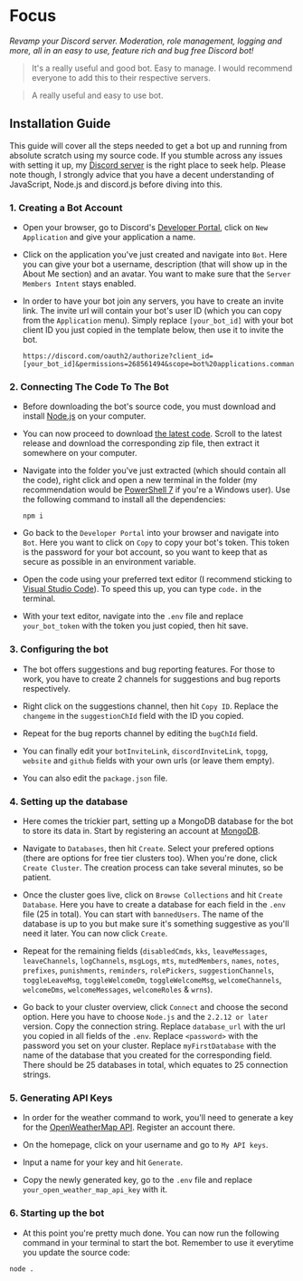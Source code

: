 # Focus
*Revamp your Discord server. Moderation, role management, logging and more, all in an easy to use, feature rich and bug free Discord bot!*
> It's a really useful and good bot. Easy to manage. I would recommend everyone to add this to their respective servers.

> A really useful and easy to use bot.
## Installation Guide
This guide will cover all the steps needed to get a bot up and running from absolute scratch using my source code. If you stumble across any issues with setting it up, my [Discord server](https://discord.gg/r4bsXez) is the right place to seek help.
Please note though, I strongly advice that you have a decent understanding of JavaScript, Node.js and discord.js before diving into this.
### 1. Creating a Bot Account
*  Open your browser, go to Discord's [Developer Portal](https://discord.com/developers/applications), click on `New Application` and give your application a name.

* Click on the application you've just created and navigate into `Bot`. Here you can give your bot a username, description (that will show up in the About Me section) and an avatar. You want to make sure that the `Server Members Intent` stays enabled.

* In order to have your bot join any servers, you have to create an invite link. The invite url will contain your bot's user ID (which you can copy from the `Application` menu). Simply replace `[your_bot_id]` with your bot client ID you just copied in the template below, then use it to invite the bot.
  ```
  https://discord.com/oauth2/authorize?client_id=[your_bot_id]&permissions=268561494&scope=bot%20applications.commands
  ```
### 2. Connecting The Code To The Bot
* Before downloading the bot's source code, you must download and install [Node.js](https://nodejs.org/en/) on your computer.

* You can now proceed to download [the latest code](https://github.com/Focus04/focus/releases). Scroll to the latest release and download the corresponding zip file, then extract it somewhere on your computer.

* Navigate into the folder you've just extracted (which should contain all the code), right click and open a new terminal in the folder (my recommendation would be [PowerShell 7](https://github.com/PowerShell/powershell/releases) if you're a Windows user). Use the following command to install all the dependencies:
  ```
  npm i
  ```

* Go back to the `Developer Portal` into your browser and navigate into `Bot`. Here you want to click on `Copy` to copy your bot's token. This token is the password for your bot account, so you want to keep that as secure as possible in an environment variable.

* Open the code using your preferred text editor (I recommend sticking to [Visual Studio Code](https://code.visualstudio.com/)). To speed this up, you can type `code.` in the terminal.

* With your text editor, navigate into the `.env` file and replace `your_bot_token` with the token you just copied, then hit save. 
### 3. Configuring the bot
  * The bot offers suggestions and bug reporting features. For those to work, you have to create 2 channels for suggestions and bug reports respectively.

  * Right click on the suggestions channel, then hit `Copy ID`. Replace the `changeme` in the `suggestionChId` field with the ID you copied.

  * Repeat for the bug reports channel by editing the `bugChId` field.

  * You can finally edit your `botInviteLink`, `discordInviteLink`, `topgg`, `website` and `github` fields with your own urls (or leave them empty).

  * You can also edit the `package.json` file.
### 4. Setting up the database
  * Here comes the trickier part, setting up a MongoDB database for the bot to store its data in. Start by registering an account at [MongoDB](https://www.mongodb.com/).

  * Navigate to `Databases`, then hit `Create`. Select your prefered options (there are options for free tier clusters too). When you're done, click `Create Cluster`. The creation process can take several minutes, so be patient.

  * Once the cluster goes live, click on `Browse Collections` and hit `Create Database`. Here you have to create a database for each field in the `.env` file (25 in total). You can start with `bannedUsers`. The name of the database is up to you but make sure it's something suggestive as you'll need it later. You can now click `Create`.

  * Repeat for the remaining fields (`disabledCmds`, `kks`, `leaveMessages`, `leaveChannels`, `logChannels`, `msgLogs`, `mts`, `mutedMembers`, `names`, `notes`, `prefixes`, `punishments`, `reminders`, `rolePickers`, `suggestionChannels`, `toggleLeaveMsg`, `toggleWelcomeDm`, `toggleWelcomeMsg`, `welcomeChannels`, `welcomeDms`, `welcomeMessages`, `welcomeRoles` & `wrns`).

  * Go back to your cluster overview, click `Connect` and choose the second option. Here you have to choose `Node.js` and the `2.2.12 or later` version. Copy the connection string. Replace `database_url` with the url you copied in all fields of the `.env`. Replace `<password>` with the password you set on your cluster. Replace `myFirstDatabase` with the name of the database that you created for the corresponding field. There should be 25 databases in total, which equates to 25 connection strings.
### 5. Generating API Keys
  * In order for the weather command to work, you'll need to generate a key for the [OpenWeatherMap API](https://openweathermap.org/api). Register an account there.
  
  * On the homepage, click on your username and go to `My API keys`.

  * Input a name for your key and hit `Generate`.

  * Copy the newly generated key, go to the `.env` file and replace `your_open_weather_map_api_key` with it.
### 6. Starting up the bot
  * At this point you're pretty much done. You can now run the following command in your terminal to start the bot. Remember to use it everytime you update the source code:
  ```
  node .
  ```